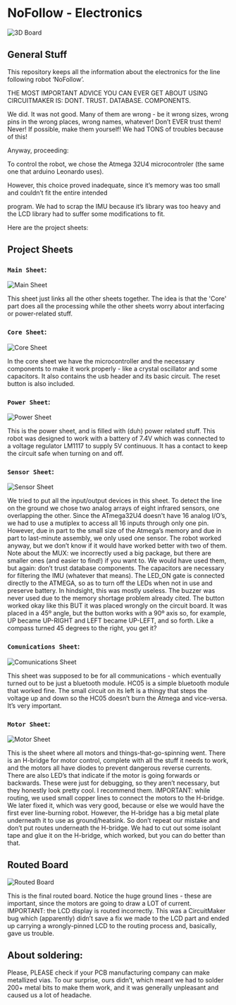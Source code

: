 # NoFollow - Electronics

![3D Board](http://i.giphy.com/EJ3tXBzfkZKDu.gif)

## General Stuff

This repository keeps all the information about the electronics for the line following robot ‘NoFollow’.

THE MOST IMPORTANT ADVICE YOU CAN EVER GET ABOUT USING CIRCUITMAKER IS:
DONT. TRUST. DATABASE. COMPONENTS.

We did. It was not good.
Many of them are wrong - be it wrong sizes, wrong pins in the wrong places, wrong names, whatever! Don’t EVER 
trust them! Never! If possible, make them yourself! We had TONS of troubles because of this!

Anyway, proceeding:

To control the robot, we chose the Atmega 32U4 microcontroler (the same one that arduino Leonardo uses). 

However, this choice proved inadequate, since it’s memory was too small and couldn’t fit the entire intended 

program. We had to scrap the IMU because it’s library was too heavy and the LCD library had to suffer some
modifications to fit.

Here are the project sheets:

## Project Sheets

### `Main Sheet`:

![Main Sheet](https://s3.postimg.org/jhgaha7dv/Main.jpg)

  This sheet just links all the other sheets together. The idea is that the 'Core' part does all the processing while
the other sheets worry about interfacing or power-related stuff.

### `Core Sheet`: 

![Core Sheet](https://s3.postimg.org/gtqu6xecj/Core.jpg)

  In the core sheet we have the microcontroller and the necessary components to make it work properly - like a 
crystal oscillator and some capacitors. It also contains the usb header and its basic circuit.
The reset button is also included.

### `Power Sheet`:

![Power Sheet](https://s3.postimg.org/cbojetyar/Power.jpg)

  This is the power sheet, and is filled with (duh) power related stuff.
This robot was designed to work with a battery of 7.4V which was connected to a voltage regulator LM1117 to 
supply 5V continuous. It has a contact to keep the circuit safe when turning on and off.

### `Sensor Sheet`:

![Sensor Sheet](https://s3.postimg.org/jqdv77k6b/Sensors.jpg)

  We tried to put all the input/output devices in this sheet.
To detect the line on the ground we chose two analog arrays of eight infrared sensors, one overlapping the
other. Since the ATmega32U4 doesn't have 16 analog I/O’s, we had to use a mutiplex to access all 16 inputs
through only one pin.
  However, due in part to the small size of the Atmega’s memory and due in part to last-minute assembly, we only 
used one sensor. The robot worked anyway, but we don’t know if it would have worked better with two of them.
  Note about the MUX: we incorrectly used a big package, but there are smaller ones (and easier to find!) if you 
want to. We would have used them, but again: don’t trust database components.
  The capacitors are necessary for filtering the IMU (whatever that means).
  The LED_ON gate is connected directly to the ATMEGA, so as to turn off the LEDs when not in use and preserve 
battery. In hindsight, this was mostly useless.
  The buzzer was never used due to the memory shortage problem already cited.
  The button worked okay like this BUT it was placed wrongly on the circuit board. It was placed in a 45º angle, 
but the button works with a 90º axis so, for example, UP became UP-RIGHT and LEFT became UP-LEFT, and so forth. 
Like a compass turned 45 degrees to the right, you get it?

### `Comunications Sheet`:

![Comunications Sheet](https://s3.postimg.org/cw3khirj7/Communication.jpg)

  This sheet was supposed to be for all communications - which eventually turned out to be just a bluetooth 
module.
  HC05 is a simple bluetooth module that worked fine. The small circuit on its left is a thingy that steps the 
voltage up and down so the HC05 doesn’t burn the Atmega and vice-versa. It’s very important.

### `Motor Sheet`:
![Motor Sheet](https://s3.postimg.org/usiy5ne8z/Motors.jpg)

  This is the sheet where all motors and things-that-go-spinning went.
There is an H-bridge for motor control, complete with all the stuff it needs to work, and the motors all have 
diodes to prevent dangerous reverse currents. 
  There are also LED’s that indicate if the motor is going forwards or backwards. These were just for debugging, 
so they aren’t necessary, but they honestly look pretty cool. I recommend them.
IMPORTANT: while routing, we used small copper lines to connect the motors to the H-bridge. We later fixed it, 
which was very good, because or else we would have the first ever line-burning robot.
  However, the H-bridge has a big metal plate underneath it to use as ground/heatsink. So don’t repeat our
mistake and don’t put routes underneath the H-bridge. We had to cut out some isolant tape and glue it on the 
H-bridge, which worked, but you can do better than that.

## Routed Board
![Routed Board](https://s3.postimg.org/6b29t1ivn/pcb.jpg)

This is the final routed board. Notice the huge ground lines - these are important, since the motors are going 
to draw a LOT of current. 
  IMPORTANT: the LCD display is routed incorrectly. This was a CircuitMaker bug which (apparently) didn’t save a 
fix we made to the LCD part and ended up carrying a wrongly-pinned LCD to the routing process and, basically, 
gave us trouble.

## About soldering:
Please, PLEASE check if your PCB manufacturing company can make metallized vias. To our surprise, ours didn’t, 
which meant we had to solder 200+ metal bits to make them work, and it was generally unpleasant and caused us a 
lot of headache.

